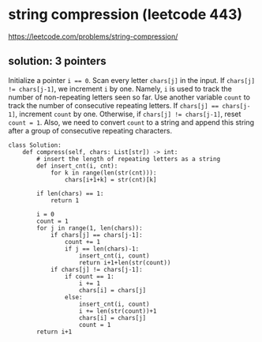 # string compression (leetcode 443)

https://leetcode.com/problems/string-compression/

## solution: 3 pointers

Initialize a pointer `i == 0`. Scan every letter `chars[j]` in the input. 
If `chars[j] != chars[j-1]`, we increment `i` by one. 
Namely, `i` is used to track the number of non-repeating letters seen so far.
Use another variable `count` to track the number of consecutive repeating letters.
If `chars[j] == chars[j-1]`, increment `count` by one. 
Otherwise, if `chars[j] != chars[j-1]`, reset `count = 1`.
Also, we need to convert `count` to a string and append this string after a group of consecutive repeating characters.

```
class Solution:
    def compress(self, chars: List[str]) -> int:
        # insert the length of repeating letters as a string
        def insert_cnt(i, cnt):
            for k in range(len(str(cnt))):
                chars[i+1+k] = str(cnt)[k]
        
        if len(chars) == 1:
            return 1
        
        i = 0
        count = 1
        for j in range(1, len(chars)):
            if chars[j] == chars[j-1]:
                count += 1
                if j == len(chars)-1:
                    insert_cnt(i, count)
                    return i+1+len(str(count))
            if chars[j] != chars[j-1]:
                if count == 1:
                    i += 1
                    chars[i] = chars[j]
                else:
                    insert_cnt(i, count)                      
                    i += len(str(count))+1
                    chars[i] = chars[j]
                    count = 1
        return i+1
```
